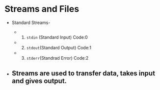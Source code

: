 # Streams and Files
- Standard Streams-
  - 1. `stdin` (Standard Input)   Code:0
  - 2. `stdout`(Standard Output)  Code:1
  - 3. `stderr`(Standrad Error)   Code:2
  
- Streams are used to transfer data, takes input and gives output.
    -
